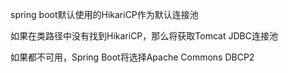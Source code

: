 spring boot默认使用的HikariCP作为默认连接池

如果在类路径中没有找到HikariCP，那么将获取Tomcat JDBC连接池

如果都不可用，Spring Boot将选择Apache Commons DBCP2